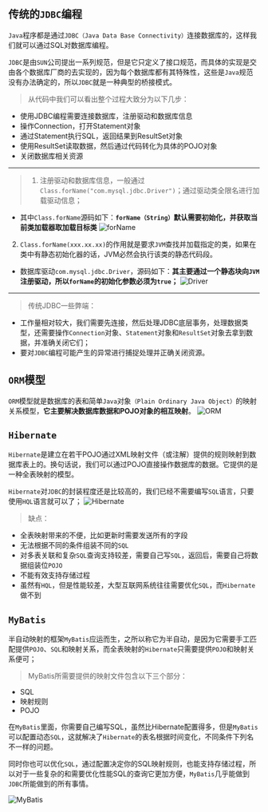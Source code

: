 
## 传统的`JDBC`编程
`Java`程序都是通过`JDBC（Java Data Base Connectivity）`连接数据库的，这样我们就可以通过SQL对数据库编程。

`JDBC`是由`SUN`公司提出一系列规范，但是它只定义了接口规范，而具体的实现是交由各个数据库厂商的去实现的，因为每个数据库都有其特殊性，这些是`Java`规范没有办法确定的，所以`JDBC`就是一种典型的桥接模式。

>从代码中我们可以看出整个过程大致分为以下几步：
+ 使用JDBC编程需要连接数据库，注册驱动和数据库信息
+ 操作Connection，打开Statement对象
+ 通过Statement执行SQL，返回结果到ResultSet对象
+ 使用ResultSet读取数据，然后通过代码转化为具体的POJO对象
+ 关闭数据库相关资源

---

>1. 注册驱动和数据库信息，一般通过`Class.forName("com.mysql.jdbc.Driver")`；通过驱动类全限名进行加载驱动信息；
 + 其中`Class.forName`源码如下：**`forName（String）`默认需要初始化，并获取当前类加载器取加载目标类**
![forName](/images/mybatis/forName.png)
2. `Class.forName(xxx.xx.xx)`的作用就是要求`JVM`查找并加载指定的类，如果在类中有静态初始化器的话，JVM必然会执行该类的静态代码段。
 + 数据库驱动`com.mysql.jdbc.Driver`，源码如下：**其主要通过一个静态块向`JVM`注册驱动，所以`forName`的初始化参数必须为`true`；**
![Driver](/images/mybatis/Driver.png)

---

>传统JDBC一些弊端：
+ 工作量相对较大，我们需要先连接，然后处理JDBC底层事务，处理数据类型，还需要操作`Connection`对象、`Statement`对象和`ResultSet`对象去拿到数据，并准确关闭它们；
+ 要对`JDBC`编程可能产生的异常进行捕捉处理并正确关闭资源。

## `ORM`模型

`ORM`模型就是数据库的表和简单`Java`对象`（Plain Ordinary Java Object）`的映射关系模型，**它主要解决数据库数据和POJO对象的相互映射**。
![ORM](/images/mybatis/ORM.png)
## `Hibernate`
`Hibernate`是建立在若干POJO通过XML映射文件（或注解）提供的规则映射到数据库表上的。换句话说，我们可以通过POJO直接操作数据库的数据。它提供的是一种全表映射的模型。

`Hibernate`对`JDBC`的封装程度还是比较高的，我们已经不需要编写`SQL`语言，只要使用`HQL`语言就可以了；
![Hibernate](/images/mybatis/Hibernate.png)
>缺点：
+ 全表映射带来的不便，比如更新时需要发送所有的字段
+ 无法根据不同的条件组装不同的`SQL`
+ 对多表关联和复杂`SQL`查询支持较差，需要自己写`SQL`，返回后，需要自己将数据组装位`POJO`
+ 不能有效支持存储过程
+ 虽然有`HQL`，但是性能较差，大型互联网系统往往需要优化`SQL`，而`Hibernate`做不到

## `MyBatis`
半自动映射的框架`MyBatis`应运而生，之所以称它为半自动，是因为它需要手工匹配提供`POJO`、`SQL`和映射关系，而全表映射的`Hibernate`只需要提供`POJO`和映射关系便可；

>MyBatis所需要提供的映射文件包含以下三个部分：
+ SQL
+ 映射规则
+ POJO

在`MyBatis`里面，你需要自己编写SQL，虽然比Hibernate配置得多，但是`MyBatis`可以配置动态`SQL`，这就解决了`Hibernate`的表名根据时间变化，不同条件下列名不一样的问题。

同时你也可以优化`SQL`，通过配置决定你的SQL映射规则，也能支持存储过程，所以对于一些复杂的和需要优化性能SQL的查询它更加方便，`MyBatis`几乎能做到`JDBC`所能做到的所有事情。

![MyBatis](/images/mybatis/myBatis.png)
